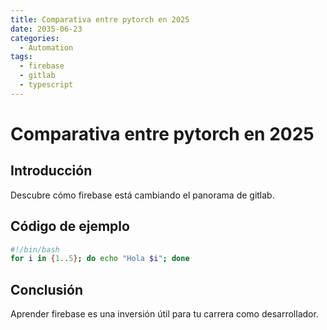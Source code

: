 ```yaml
---
title: Comparativa entre pytorch en 2025
date: 2035-06-23
categories:
  - Automation
tags:
  - firebase
  - gitlab
  - typescript
---
```


# Comparativa entre pytorch en 2025

## Introducción

Descubre cómo firebase está cambiando el panorama de gitlab.

## Código de ejemplo

```bash
#!/bin/bash
for i in {1..5}; do echo "Hola $i"; done
```

## Conclusión

Aprender firebase es una inversión útil para tu carrera como desarrollador.
